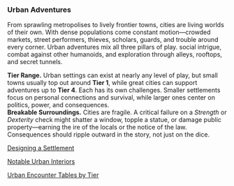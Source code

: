 ### Urban Adventures

From sprawling metropolises to lively frontier towns, cities are living worlds of their own.
With dense populations come constant motion—crowded markets, street performers, thieves, scholars, guards, and trouble around every corner.
Urban adventures mix all three pillars of play. social intrigue, combat against other humanoids, and exploration through alleys, rooftops, and secret tunnels.

**Tier Range.**
Urban settings can exist at nearly any level of play, but small towns usually top out around **Tier 1**, while great cities can support adventures up to **Tier 4**.
Each has its own challenges.
Smaller settlements focus on personal connections and survival, while larger ones center on politics, power, and consequences.
\
**Breakable Surroundings.**
Cities are fragile.
A critical failure on a _Strength_ or _Dexterity_ check might shatter a window, topple a statue, or damage public property—earning the ire of the locals or the notice of the law.
Consequences should ripple outward in the story, not just on the dice.

[Designing a Settlement](./Designing_a_Settlement.md)

[Notable Urban Interiors](./Notable_Urban_Interiors.md)

[Urban Encounter Tables by Tier](./Urban_Encounter_Tables_by_Tier.md)
